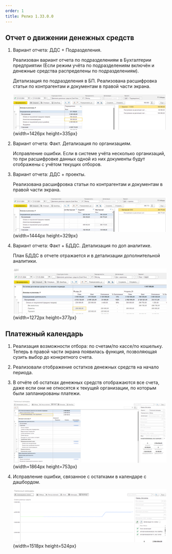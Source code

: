 ```yaml
---
order: 1
title: Релиз 1.33.0.0
---
```


## Отчет о движении денежных средств

1. Вариант отчета: ДДС + Подразделения. 

   Реализован вариант отчета по подразделениям в Бухгалтерии предприятии (Если режим учёта по подразделениям включён и денежные средства распределены по подразделениям).

    Детализация по подразделения в БП. Реализована расшифровка статьи по контрагентам и документам в правой части экрана.

   ![](./reliz-1-33-0-0.png){width=1426px height=335px}

2. Вариант отчета: Факт. Детализация по организациям.

   Исправление ошибки. Если в системе учёта несколько организаций, то при расшифровке данных одной из них документы будут отображены с учётом текущих отборов.

3. Вариант отчета: ДДС + проекты.

    Реализована расшифровка статьи по контрагентам и документам в правой части экрана.

   ![](./reliz-1-33-0.png){width=1444px height=329px}

4. Вариант отчета: Факт + БДДС. Детализация по доп аналитике.

   План БДДС в отчете отражается и в детализации дополнительной аналитики.

   ![](./reliz-1-33-0-2.png){width=1272px height=377px}



## Платежный календарь

1. Реализация  возможности отбора: по счетам/по кассе/по кошельку. Теперь в правой части экрана появилась функция, позволяющая сузить выбор до конкретного счета.

2. Реализовали отображение остатков денежных средств на начало периода.

3. В отчёте об остатках денежных средств отображаются все счета, даже если они не относятся к текущей организации, по которым были запланированы платежи.

   ![](./reliz-1-33-0-3.png){width=1864px height=753px}

4. Исправление ошибки, связанное с остатками в календаре с дашбордом.

   ![](./reliz-1-33-0-4.png){width=1518px height=524px}
